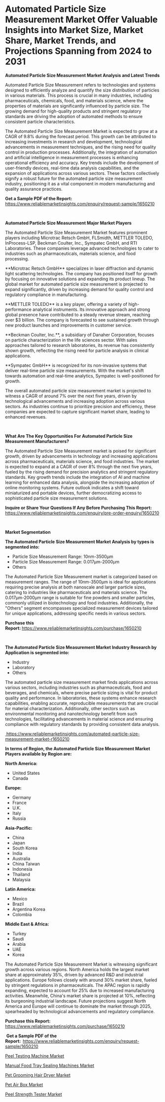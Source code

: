 <p><h1>Automated Particle Size Measurement Market Offer Valuable Insights into Market Size, Market Share, Market Trends, and Projections Spanning from 2024 to 2031</h1></p><p><strong>Automated Particle Size Measurement Market Analysis and Latest Trends</strong></p>
<p><p>Automated Particle Size Measurement refers to technologies and systems designed to efficiently analyze and quantify the size distribution of particles in various materials. This process is crucial in many industries, including pharmaceuticals, chemicals, food, and materials science, where the properties of materials are significantly influenced by particle size. The growing demand for high-quality products and stringent regulatory standards are driving the adoption of automated methods to ensure consistent particle characteristics.</p><p>The Automated Particle Size Measurement Market is expected to grow at a CAGR of 9.8% during the forecast period. This growth can be attributed to increasing investments in research and development, technological advancements in measurement techniques, and the rising need for quality control in production processes. Additionally, the integration of automation and artificial intelligence in measurement processes is enhancing operational efficiency and accuracy. Key trends include the development of user-friendly devices, real-time data analysis capabilities, and the expansion of applications across various sectors. These factors collectively signify a robust future for the automated particle size measurement industry, positioning it as a vital component in modern manufacturing and quality assurance practices.</p></p>
<p><strong>Get a Sample PDF of the Report:&nbsp;</strong> <a href="https://www.reliablemarketinsights.com/enquiry/request-sample/1650210?utm_campaign=1197&utm_medium=2&utm_source=Github&utm_content=ia&utm_term=26092024&utm_id=automated-particle-size-measurement">https://www.reliablemarketinsights.com/enquiry/request-sample/1650210</a></p>
<p>&nbsp;</p>
<p><strong>Automated Particle Size Measurement Major Market Players</strong></p>
<p><p>The Automated Particle Size Measurement Market features prominent players including Microtrac Retsch GmbH, FLSmidth, METTLER TOLEDO, InProcess-LSP, Beckman Coulter, Inc., Sympatec GmbH, and RTI Laboratories. These companies leverage advanced technologies to cater to industries such as pharmaceuticals, materials science, and food processing.</p><p>**Microtrac Retsch GmbH** specializes in laser diffraction and dynamic light scattering technologies. The company has positioned itself for growth by focusing on innovative solutions and expanding its product lineup. The global market for automated particle size measurement is projected to expand significantly, driven by increasing demand for quality control and regulatory compliance in manufacturing.</p><p>**METTLER TOLEDO** is a key player, offering a variety of high-performance analytical instruments. Its innovative approach and strong global presence have contributed to a steady revenue stream, reaching over $3 billion. The company is forecasted to see sustained growth through new product launches and improvements in customer service.</p><p>**Beckman Coulter, Inc.**, a subsidiary of Danaher Corporation, focuses on particle characterization in the life sciences sector. With sales approaches tailored to research laboratories, its revenue has consistently shown growth, reflecting the rising need for particle analysis in clinical applications.</p><p>**Sympatec GmbH** is recognized for its non-invasive systems that deliver real-time particle size measurements. With the market's shift towards automation and real-time analytics, Sympatec is well-positioned for growth.</p><p>The overall automated particle size measurement market is projected to witness a CAGR of around 7% over the next five years, driven by technological advancements and increasing adoption across various sectors. As industries continue to prioritize precision and efficiency, these companies are expected to capture significant market share, leading to enhanced revenues.</p></p>
<p>&nbsp;</p>
<p><strong>What Are The Key Opportunities For Automated Particle Size Measurement Manufacturers?</strong></p>
<p><p>The Automated Particle Size Measurement market is poised for significant growth, driven by advancements in technology and increasing applications across pharmaceuticals, materials science, and food industries. The market is expected to expand at a CAGR of over 8% through the next five years, fueled by the rising demand for precision analytics and stringent regulatory standards. Key growth trends include the integration of AI and machine learning for enhanced data analysis, alongside the increasing adoption of online monitoring systems. Future outlook indicates a shift toward miniaturized and portable devices, further democratizing access to sophisticated particle size measurement solutions.</p></p>
<p><strong>Inquire or Share Your Questions If Any Before Purchasing This Report:</strong> <a href="https://www.reliablemarketinsights.com/enquiry/pre-order-enquiry/1650210?utm_campaign=1197&utm_medium=2&utm_source=Github&utm_content=ia&utm_term=26092024&utm_id=automated-particle-size-measurement">https://www.reliablemarketinsights.com/enquiry/pre-order-enquiry/1650210</a></p>
<p>&nbsp;</p>
<p><strong>Market Segmentation</strong></p>
<p><strong>The Automated Particle Size Measurement Market Analysis by types is segmented into:</strong></p>
<p><ul><li>Particle Size Measurement Range: 10nm-3500μm</li><li>Particle Size Measurement Range: 0.017μm-2000μm</li><li>Others</li></ul></p>
<p><p>The Automated Particle Size Measurement market is categorized based on measurement ranges. The range of 10nm-3500μm is ideal for applications requiring precise analysis at both nanoscale and larger particle sizes, catering to industries like pharmaceuticals and materials science. The 0.017μm-2000μm range is suitable for fine powders and smaller particles, commonly utilized in biotechnology and food industries. Additionally, the "Others" segment encompasses specialized measurement devices tailored for unique applications, addressing specific needs in various sectors.</p></p>
<p><strong>Purchase this Report:&nbsp;</strong><a href="https://www.reliablemarketinsights.com/purchase/1650210?utm_campaign=1197&utm_medium=2&utm_source=Github&utm_content=ia&utm_term=26092024&utm_id=automated-particle-size-measurement">https://www.reliablemarketinsights.com/purchase/1650210</a></p>
<p>&nbsp;</p>
<p><strong>The Automated Particle Size Measurement Market Industry Research by Application is segmented into:</strong></p>
<p><ul><li>Industry</li><li>Laboratory</li><li>Others</li></ul></p>
<p><p>The automated particle size measurement market finds applications across various sectors, including industries such as pharmaceuticals, food and beverages, and chemicals, where precise particle sizing is vital for product quality and performance. In laboratories, these systems enhance research capabilities, enabling accurate, reproducible measurements that are crucial for material characterization. Additionally, other sectors such as environmental monitoring and nanotechnology benefit from such technologies, facilitating advancements in material science and ensuring compliance with regulatory standards by providing consistent data analysis.</p></p>
<p><a href="https://www.reliablemarketinsights.com/automated-particle-size-measurement-market-r1650210?utm_campaign=1197&utm_medium=2&utm_source=Github&utm_content=ia&utm_term=26092024&utm_id=automated-particle-size-measurement">&nbsp;https://www.reliablemarketinsights.com/automated-particle-size-measurement-market-r1650210</a></p>
<p><strong>In terms of Region, the Automated Particle Size Measurement Market Players available by Region are:</strong></p>
<p>
    <p> <strong> North America: </strong>
        <ul>
            <li>United States</li>
            <li>Canada</li>
        </ul>
        </p> 
    <p> <strong> Europe: </strong>
        <ul>
            <li>Germany</li>
            <li>France</li>
            <li>U.K.</li>
            <li>Italy</li>
            <li>Russia</li>
        </ul>
        </p> 
    <p> <strong> Asia-Pacific: </strong>
        <ul>
            <li>China</li>
            <li>Japan</li>
            <li>South Korea</li>
            <li>India</li>
            <li>Australia</li>
            <li>China Taiwan</li>
            <li>Indonesia</li>
            <li>Thailand</li>
            <li>Malaysia</li>
        </ul>
        </p> 
    <p> <strong> Latin America: </strong>
        <ul>
            <li>Mexico</li>
            <li>Brazil</li>
            <li>Argentina Korea</li>
            <li>Colombia</li>
        </ul>
        </p> 
    <p> <strong> Middle East & Africa: </strong>
        <ul>
            <li>Turkey</li>
            <li>Saudi</li>
            <li>Arabia</li>
            <li>UAE</li>
            <li>Korea</li>
        </ul>
    </p>
    </p>
<p><p>The Automated Particle Size Measurement Market is witnessing significant growth across various regions. North America holds the largest market share at approximately 35%, driven by advanced R&D and industrial applications. Europe follows closely with around 30% market share, fueled by stringent regulations in pharmaceuticals. The APAC region is rapidly expanding, expected to account for 25% due to increased manufacturing activities. Meanwhile, China's market share is projected at 10%, reflecting its burgeoning industrial landscape. Future projections suggest North America and Europe will continue to dominate the market through 2025, spearheaded by technological advancements and regulatory compliance.</p></p>
<p><strong>Purchase this Report: </strong><a href="https://www.reliablemarketinsights.com/purchase/1650210?utm_campaign=1197&utm_medium=2&utm_source=Github&utm_content=ia&utm_term=26092024&utm_id=automated-particle-size-measurement">https://www.reliablemarketinsights.com/purchase/1650210</a></p>
<p>&nbsp;<strong>Get a Sample PDF of the Report:&nbsp;&nbsp;</strong><a href="https://www.reliablemarketinsights.com/enquiry/request-sample/1650210?utm_campaign=1197&utm_medium=2&utm_source=Github&utm_content=ia&utm_term=26092024&utm_id=automated-particle-size-measurement">https://www.reliablemarketinsights.com/enquiry/request-sample/1650210</a></p>
<p><strong></strong></p>
<p><p><a href="https://www.linkedin.com/pulse/peel-testing-machine-market-share-size-trends-industry-analysis-vruje?trackingId=s47XvtMFRL2wgqmX5CTh5g%3D%3D&utm_campaign=1197&utm_medium=2&utm_source=Github&utm_content=ia&utm_term=26092024&utm_id=automated-particle-size-measurement">Peel Testing Machine Market</a></p><p><a href="https://github.com/prosalinda88/Market-Research-Report-List-6/blob/main/manual-food-tray-sealing-machines-market.md?utm_campaign=1197&utm_medium=2&utm_source=Github&utm_content=ia&utm_term=26092024&utm_id=automated-particle-size-measurement">Manual Food Tray Sealing Machines Market</a></p><p><a href="https://issuu.com/reportprime-2/docs/pet-grooming-hair-dryer-market-size_2f650256b01c58?utm_campaign=1197&utm_medium=2&utm_source=Github&utm_content=ia&utm_term=26092024&utm_id=automated-particle-size-measurement">Pet Grooming Hair Dryer Market</a></p><p><a href="https://issuu.com/reportprime-2/docs/pet-air-box-market-size-2030.pptx_bb6712a3337a68?utm_campaign=1197&utm_medium=2&utm_source=Github&utm_content=ia&utm_term=26092024&utm_id=automated-particle-size-measurement">Pet Air Box Market</a></p><p><a href="https://www.linkedin.com/pulse/how-peel-strength-tester-market-evolve-growth-analysis-year-2024-qrppe?trackingId=B8el%2BLz6RmS3N1v%2BYYH8lA%3D%3D&utm_campaign=1197&utm_medium=2&utm_source=Github&utm_content=ia&utm_term=26092024&utm_id=automated-particle-size-measurement">Peel Strength Tester Market</a></p></p>